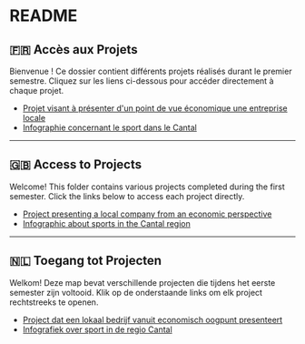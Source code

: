 # README

## 🇫🇷 Accès aux Projets

Bienvenue ! Ce dossier contient différents projets réalisés durant le premier semestre. Cliquez sur les liens ci-dessous pour accéder directement à chaque projet.

* [Projet visant à présenter d'un point de vue économique une entreprise locale](./EconomieEntreprise/README.md)
* [Infographie concernant le sport dans le Cantal](./Infographie_Anglais/README.md)

---

## 🇬🇧 Access to Projects

Welcome! This folder contains various projects completed during the first semester. Click the links below to access each project directly.

* [Project presenting a local company from an economic perspective](./EconomieEntreprise/README.md)
* [Infographic about sports in the Cantal region](./Infographie_Anglais/README.md)

---

## 🇳🇱 Toegang tot Projecten

Welkom! Deze map bevat verschillende projecten die tijdens het eerste semester zijn voltooid. Klik op de onderstaande links om elk project rechtstreeks te openen.

* [Project dat een lokaal bedrijf vanuit economisch oogpunt presenteert](./EconomieEntreprise/README.md)
* [Infografiek over sport in de regio Cantal](./Infographie_Anglais/README.md)
